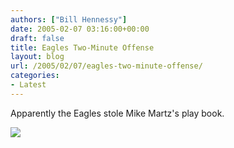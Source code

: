 ```yaml
---
authors: ["Bill Hennessy"]
date: 2005-02-07 03:16:00+00:00
draft: false
title: Eagles Two-Minute Offense
layout: blog
url: /2005/02/07/eagles-two-minute-offense/
categories:
- Latest
---
```


Apparently the Eagles stole Mike Martz's play book.

![](https://blog.billhennessy.com/aggbug.aspx?PostID=1030)

